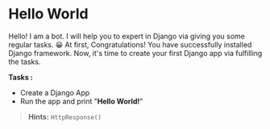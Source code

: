# Hello World 

Hello! I am a bot. I will help you to expert in Django via giving you some regular tasks. 😀
At first, Congratulations! You have successfully installed Django framework.
Now, it's time to create your first Django app via fulfilling the tasks.

**Tasks :**
- Create a Django App
- Run the app and print "**Hello World!**"

> **Hints:**
>  `HttpResponse()`
